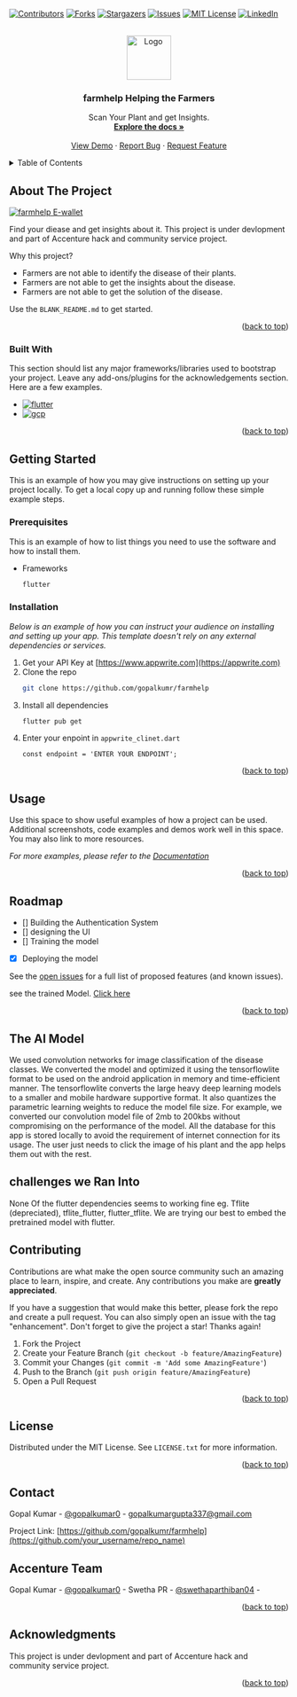 <!-- Improved compatibility of back to top link: See: https://github.com/othneildrew/Best-README-Template/pull/73 -->
<a name="readme-top"></a>
<!--
*** Thanks for checking out the Best-README-Template. If you have a suggestion
*** that would make this better, please fork the repo and create a pull request
*** or simply open an issue with the tag "enhancement".
*** Don't forget to give the project a star!
*** Thanks again! Now go create something AMAZING! :D
-->



<!-- PROJECT SHIELDS -->
<!--
*** I'm using markdown "reference style" links for readability.
*** Reference links are enclosed in brackets [ ] instead of parentheses ( ).
*** See the bottom of this document for the declaration of the reference variables
*** for contributors-url, forks-url, etc. This is an optional, concise syntax you may use.
*** https://www.markdownguide.org/basic-syntax/#reference-style-links
-->
[![Contributors][contributors-shield]][contributors-url]
[![Forks][forks-shield]][forks-url]
[![Stargazers][stars-shield]][stars-url]
[![Issues][issues-shield]][issues-url]
[![MIT License][license-shield]][license-url]
[![LinkedIn][linkedin-shield]][linkedin-url]



<!-- PROJECT LOGO -->
<br />
<div align="center">
  <a href="https://github.com/othneildrew/Best-README-Template">
    <img src="images/logo.jpeg" alt="Logo" width="80" height="80">
  </a>

  <h3 align="center">farmhelp Helping the Farmers</h3>

  <p align="center">
    Scan Your Plant and get Insights.
    <br />
    <a href="https://github.com/gopalkumr/farmhelp"><strong>Explore the docs »</strong></a>
    <br />
    <br />
    <a href="https://github.com/gopalkumr/farmhelp">View Demo</a>
    ·
    <a href="https://github.com/gopalkumr/farmhelp/issues">Report Bug</a>
    ·
    <a href="https://github.com/gopalkumr/farmhelp/issues">Request Feature</a>
  </p>
</div>



<!-- TABLE OF CONTENTS -->
<details>
  <summary>Table of Contents</summary>
  <ol>
    <li>
      <a href="#about-the-project">About The Project</a>
      <ul>
        <li><a href="#built-with">Built With</a></li>
      </ul>
    </li>
    <li>
      <a href="#getting-started">Getting Started</a>
      <ul>
        <li><a href="#prerequisites">Prerequisites</a></li>
        <li><a href="#installation">Installation</a></li>
      </ul>
    </li>
    <li><a href="#usage">Usage</a></li>
    <li><a href="#roadmap">Roadmap</a></li>
    <li><a href="#contributing">Contributing</a></li>
    <li><a href="#license">License</a></li>
    <li><a href="#contact">Contact</a></li>
    <li><a href="#acknowledgments">Acknowledgments</a></li>
  </ol>
</details>



<!-- ABOUT THE PROJECT -->
## About The Project

[](https://farmhelp.projectwithgopal.me)
[![farmhelp E-wallet ][product-loginscreen]](https://farmhelp.projectwithgopal.me)

Find your diease and get insights about it. This project is under devlopment and part of Accenture hack and community service project.

Why this project?

* Farmers are not able to identify the disease of their plants.
* Farmers are not able to get the insights about the disease.
* Farmers are not able to get the solution of the disease.


Use the `BLANK_README.md` to get started.

<p align="right">(<a href="#readme-top">back to top</a>)</p>



### Built With

This section should list any major frameworks/libraries used to bootstrap your project. Leave any add-ons/plugins for the acknowledgements section. Here are a few examples.

* [![flutter][flutter]][flutter]
* [![gcp][gcp]][gcp]



<p align="right">(<a href="#readme-top">back to top</a>)</p>



<!-- GETTING STARTED -->
## Getting Started

This is an example of how you may give instructions on setting up your project locally.
To get a local copy up and running follow these simple example steps.

### Prerequisites

This is an example of how to list things you need to use the software and how to install them.
* Frameworks
  ```sh
  flutter 
  ```

### Installation

_Below is an example of how you can instruct your audience on installing and setting up your app. This template doesn't rely on any external dependencies or services._

1. Get your API Key at [https://www.appwrite.com](https://appwrite.com)
2. Clone the repo
   ```sh
   git clone https://github.com/gopalkumr/farmhelp
   ```
3. Install all dependencies
   ```sh
   flutter pub get
   ```
4. Enter your enpoint in `appwrite_clinet.dart`
   ```
   const endpoint = 'ENTER YOUR ENDPOINT';
   ```

<p align="right">(<a href="#readme-top">back to top</a>)</p>



<!-- USAGE EXAMPLES -->
## Usage

Use this space to show useful examples of how a project can be used. Additional screenshots, code examples and demos work well in this space. You may also link to more resources.

_For more examples, please refer to the [Documentation](https://github.com/gopalkumr/farmhelp)_

<p align="right">(<a href="#readme-top">back to top</a>)</p>



<!-- ROADMAP -->
## Roadmap

- [] Building the Authentication System
- [] designing the UI
- [] Training the model
- [x] Deploying the model 


See the [open issues](https://github.com/othneildrew/Best-README-Template/issues) for a full list of proposed features (and known issues).

see the trained Model. [Click here](<Plant_Disease_Detection - Image Classification.ipynb>)

<p align="right">(<a href="#readme-top">back to top</a>)</p>



<!-- CONTRIBUTING -->
## The AI Model

We used convolution networks for image classification of the disease classes. We converted the model and optimized it using the tensorflowlite format to be used on the android application in memory and time-efficient manner. The tensorflowlite converts the large heavy deep learning models to a smaller and mobile hardware supportive format. It also quantizes the parametric learning weights to reduce the model file size. For example, we converted our convolution model file of 2mb to 200kbs without compromising on the performance of the model. All the database for this app is stored locally to avoid the requirement of internet connection for its usage. The user just needs to click the image of his plant and the app helps them out with the rest.

## challenges we Ran Into

None Of the flutter dependencies seems to working fine eg. Tflite (depreciated), tflite_flutter, flutter_tflite. We are trying our best to embed the pretrained model with flutter.

## Contributing

Contributions are what make the open source community such an amazing place to learn, inspire, and create. Any contributions you make are **greatly appreciated**.

If you have a suggestion that would make this better, please fork the repo and create a pull request. You can also simply open an issue with the tag "enhancement".
Don't forget to give the project a star! Thanks again!

1. Fork the Project
2. Create your Feature Branch (`git checkout -b feature/AmazingFeature`)
3. Commit your Changes (`git commit -m 'Add some AmazingFeature'`)
4. Push to the Branch (`git push origin feature/AmazingFeature`)
5. Open a Pull Request

<p align="right">(<a href="#readme-top">back to top</a>)</p>



<!-- LICENSE -->
## License

Distributed under the MIT License. See `LICENSE.txt` for more information.

<p align="right">(<a href="#readme-top">back to top</a>)</p>



<!-- CONTACT -->
## Contact

Gopal Kumar - [@gopalkumar0](https://www.linkedin.com/in/gopalkumar0/) - gopalkumargupta337@gmail.com

Project Link: [https://github.com/gopalkumr/farmhelp](https://github.com/your_username/repo_name)

## Accenture Team

Gopal Kumar - [@gopalkumar0](https://www.linkedin.com/in/gopalkumar0/) -
Swetha PR - [@swethaparthiban04](https://www.linkedin.com/in/swethaparthiban04/) -


<p align="right">(<a href="#readme-top">back to top</a>)</p>



<!-- ACKNOWLEDGMENTS -->
## Acknowledgments

<!--
Use this space to list resources you find helpful and would like to give credit to. I've included a few of my favorites to kick things off!

* [Choose an Open Source License](https://choosealicense.com)
* [GitHub Emoji Cheat Sheet](https://www.webpagefx.com/tools/emoji-cheat-sheet)
* [Malven's Flexbox Cheatsheet](https://flexbox.malven.co/)
* [Malven's Grid Cheatsheet](https://grid.malven.co/)
* [Img Shields](https://shields.io)
* [GitHub Pages](https://pages.github.com)
* [Font Awesome](https://fontawesome.com)
* [React Icons](https://react-icons.github.io/react-icons/search)

-->
This project is under devlopment and part of Accenture hack and community service project.

<p align="right">(<a href="#readme-top">back to top</a>)</p>



<!-- MARKDOWN LINKS & IMAGES -->
<!-- https://www.markdownguide.org/basic-syntax/#reference-style-links -->
[contributors-shield]: https://img.shields.io/github/contributors/othneildrew/Best-README-Template.svg?style=for-the-badge
[contributors-url]: https://github.com/gopalkumr/farmhelp
[forks-shield]: https://img.shields.io/github/forks/gopalkumr/farmhelp.svg?style=for-the-badge
[forks-url]: https://github.com/gopalkumr/farmhelp/network/members
[stars-shield]: https://img.shields.io/github/stars/gopalkumr/farmhelp.svg?style=for-the-badge
[stars-url]: https://github.com/gopalkumr/farmhelp/stargazers
[issues-shield]: https://img.shields.io/github/issues/othneildrew/Best-README-Template.svg?style=for-the-badge
[issues-url]: https://github.com/gopalkumr/farmhelp/issues
[license-shield]: https://img.shields.io/github/license/gopalkumr/Best-README-Template.svg?style=for-the-badge
[license-url]: https://github.com/gopalkumr/farmhelp/blob/master/LICENSE.txt
[linkedin-shield]: https://img.shields.io/badge/-LinkedIn-black.svg?style=for-the-badge&logo=linkedin&colorB=555
[linkedin-url]: https://linkedin.com/in/gopalkumar0
[product-screenshot]: images/homescreen.png
[product-loginscreen]: images/loginscreen.png
[Flutter]: https://img.shields.io/badge/Flutter-000000?style=for-the-badge&logo=Flutter&logoColor=white
[Next-url]: https://flutter/
[gcp]: https://img.shields.io/badge/googlecloud-563D7C?style=for-the-badge&logo=googlecloud&logoColor=white
[React-url]: https://www.cloud.google.com/
[Vue.js]: https://img.shields.io/badge/appwrite-35495E?style=for-the-badge&logo=appwrite&logoColor=4FC08D
[Vue-url]: https://appwrite.com/
[Appwrite]: https://img.shields.io/badge/Angular-DD0031?style=for-the-badge&logo=appwrite&logoColor=white
[Angular-url]: https://angular.io/
[Svelte.dev]: https://img.shields.io/badge/Svelte-4A4A55?style=for-the-badge&logo=svelte&logoColor=FF3E00
[Svelte-url]: https://svelte.dev/
[Laravel.com]: https://img.shields.io/badge/Laravel-FF2D20?style=for-the-badge&logo=laravel&logoColor=white
[Laravel-url]: https://laravel.com
[Bootstrap.com]: https://img.shields.io/badge/Bootstrap-563D7C?style=for-the-badge&logo=bootstrap&logoColor=white
[Bootstrap-url]: https://getbootstrap.com
[JQuery.com]: https://img.shields.io/badge/jQuery-0769AD?style=for-the-badge&logo=jquery&logoColor=white
[JQuery-url]: https://jquery.com 
